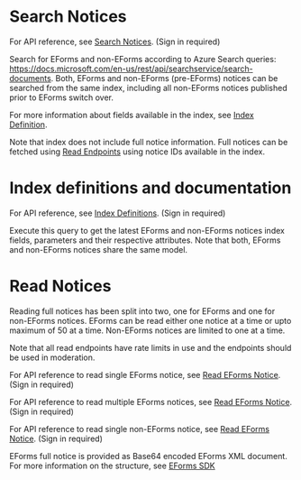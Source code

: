 # Search Notices
<a name="search"></a>

For API reference, see [Search Notices](https://hns-hilma-test-apim.developer.azure-api.net/api-details#api=avp-read-api&operation=eform-search). (Sign in required)

Search for EForms and non-EForms according to Azure Search queries: https://docs.microsoft.com/en-us/rest/api/searchservice/search-documents. Both, EForms and non-EForms (pre-EForms) notices can be searched from the same index, including all non-EForms notices published prior to EForms switch over.

For more information about fields available in the index, see [Index Definition](#index-definition).

Note that index does not include full notice information. Full notices can be fetched using [Read Endpoints](#read) using notice IDs available in the index. 

# Index definitions and documentation
<a name="index-definition"></a>

For API reference, see [Index Definitions](https://hns-hilma-test-apim.developer.azure-api.net/api-details#api=avp-read-api&operation=eform-definition). (Sign in required)

Execute this query to get the latest EForms and non-EForms notices index fields, parameters and their respective attributes. Note that both, EForms and non-EForms notices share the same model.

# Read Notices
<a name="read"></a>

Reading full notices has been split into two, one for EForms and one for non-EForms notices. EForms can be read either one notice at a time or upto maximum of 50 at a time. Non-EForms notices are limited to one at a time.

Note that all read endpoints have rate limits in use and the endpoints should be used in moderation.

For API reference to read single EForms notice, see [Read EForms Notice](https://hns-hilma-test-apim.developer.azure-api.net/api-details#api=avp-read-eforms-api&operation=get-external-read-v1-notice-noticeid). (Sign in required)

For API reference to read multiple EForms notices, see [Read EForms Notice](https://hns-hilma-test-apim.developer.azure-api.net/api-details#api=avp-read-eforms-api&operation=get-external-read-v1-notices). (Sign in required)

For API reference to read single non-EForms notice, see [Read EForms Notice](https://hns-hilma-test-apim.developer.azure-api.net/api-details#api=avp-read-notice-api&operation=get-api-avp-notices-noticeid). (Sign in required)

EForms full notice is provided as Base64 encoded EForms XML document. For more information on the structure, see [EForms SDK](https://github.com/OP-TED/eForms-SDK)
